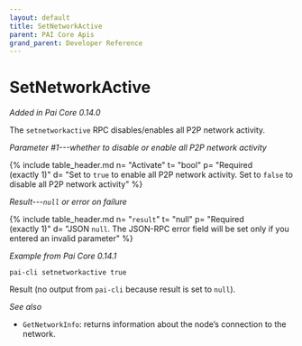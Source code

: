 ```yaml
---
layout: default
title: SetNetworkActive
parent: PAI Core Apis
grand_parent: Developer Reference
---
```


SetNetworkActive
=======================

*Added in Pai Core 0.14.0*

The `setnetworkactive` RPC disables/enables all P2P network activity.

*Parameter #1---whether to disable or enable all P2P network activity*

{% include table_header.md
  n= "Activate"
  t= "bool"
  p= "Required<br>(exactly 1)"
  d= "Set to `true` to enable all P2P network activity. Set to `false` to disable all P2P network activity"
%}

*Result---`null` or error on failure*

{% include table_header.md
  n= "`result`"
  t= "null"
  p= "Required<br>(exactly 1)"
  d= "JSON `null`.  The JSON-RPC error field will be set only if you entered an invalid parameter"
%}

*Example from Pai Core 0.14.1*

```
pai-cli setnetworkactive true
```

Result (no output from `pai-cli` because result is set to `null`).

*See also*

* `GetNetworkInfo`: returns information about the node’s connection to the network.
